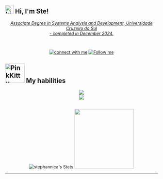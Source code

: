 <h2><a href="https://emoji.gg/emoji/2653-kitty-paw"><img src="https://cdn3.emoji.gg/emojis/2653-kitty-paw.gif" width="28px" height="28px" alt="kitty_paw"></a> Hi, I'm Ste! <a href="https://emoji.gg/emoji/7482-uwucat"></h2>
  
<div align="center" >
  <p>
    <em>
      Associate Degree in Systems Analysis and Development, Universidade Cruzeiro do Sul<br>- completed in December 2024.
    </em>
  </p><br>

[![connect with me](https://img.shields.io/badge/connect%20with%20me-%F0%9F%92%99-ffff?labelColor=0072B1&style=social&link=https://www.linkedin.com/in/stephanni/)](https://www.linkedin.com/in/stephanni/)
[![Follow me](https://img.shields.io/badge/Follow%20me-%E2%99%A5-green?style=social&logo=github&logoColor=000&link=https://github.com/stephannica)](https://github.com/stephannica)
</div>

<h2><a href="https://emoji.gg/emoji/7121-pinkkitty"><img src="https://cdn3.emoji.gg/emojis/7121-pinkkitty.gif" width="64px" height="64px" alt="PinkKitty"></a> My habilities</h2>

<div align="center" >
  <a href="https://skillicons.dev">
    <img src="https://skillicons.dev/icons?i=html,css,tailwind,styledcomponents,python,javascript,typescript,react,vite,nodejs,mysql,postgres" />
    <br>
    <img src="https://skillicons.dev/icons?i=figma,vercel,git,github,vscode" />
  </a>
</div>

<br>

<div align="center" >
  
  ![stephannica's Stats](https://github-readme-stats.vercel.app/api?username=stephannica&theme=dark&show_icons=true&hide_border=true&count_private=true&hide_rank=true)
  <img src="https://github-readme-stats.vercel.app/api/top-langs/?username=stephannica&theme=dark&show_icons=true&hide_border=true&layout=compact&card_width=376" height="196px">
</div>


---

